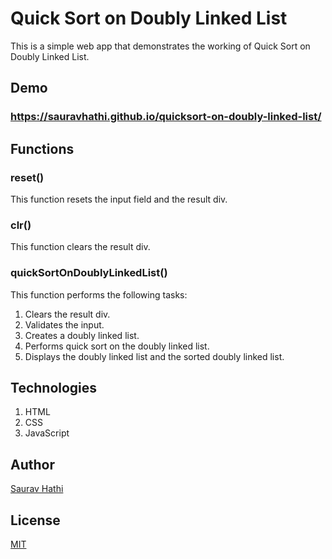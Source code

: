 # Quick Sort on Doubly Linked List

This is a simple web app that demonstrates the working of Quick Sort on Doubly Linked List.

## Demo

### https://sauravhathi.github.io/quicksort-on-doubly-linked-list/

## Functions

### reset()

This function resets the input field and the result div.

### clr()

This function clears the result div.

### quickSortOnDoublyLinkedList()

This function performs the following tasks:

1. Clears the result div.
2. Validates the input.
3. Creates a doubly linked list.
4. Performs quick sort on the doubly linked list.
5. Displays the doubly linked list and the sorted doubly linked list.

## Technologies

1. HTML
2. CSS
3. JavaScript

## Author

[Saurav Hathi](https://github.com/sauravhathi/)

## License

[MIT](https://choosealicense.com/licenses/mit/)